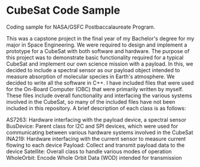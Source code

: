 # CubeSat Code Sample

Coding sample for NASA/GSFC Postbaccalaureate Program.

This was a capstone project in the final year of my Bachelor's degree for my major in Space Engineering. We were required to design and implement a prototype for a CubeSat with both software and hardware. The purpose of this project was to demonstrate basic functionality required for a typical CubeSat and implement our own science mission with a payload. In this, we decided to include a spectral sensor as our payload object intended to measure absorption of molecular species in Earth's atmosphere. We decided to write all the software in C++. I have included files that were used for the On-Board Computer (OBC) that were primarily written by myself. These files include overall functionality and interfacing the various systems involved in the CubeSat, so many of the included files have not been included in this repository. A brief description of each class is as follows:

AS7263: Hardware interfacing with the payload device, a spectral sensor
BusDevice: Parent class for I2C and SPI devices, which were used for communicating between various hardware systems involved in the CubeSat
INA219: Hardware interfacing with the current sensor to measure current flowing to each device
Payload: Collect and transmit payload data to the device
Satellite: Overall class to handle various modes of operation
WholeOrbit: Encode Whole Orbit Data (WOD) intended for transmission
